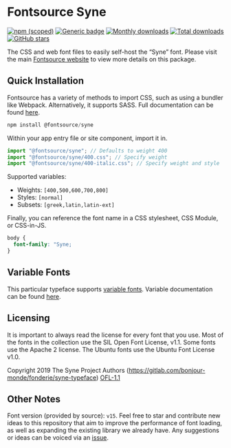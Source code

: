 # Fontsource Syne

[![npm (scoped)](https://img.shields.io/npm/v/@fontsource/syne?color=brightgreen)](https://www.npmjs.com/package/@fontsource/syne) [![Generic badge](https://img.shields.io/badge/fontsource-passing-brightgreen)](https://github.com/fontsource/fontsource) [![Monthly downloads](https://badgen.net/npm/dm/@fontsource/syne)](https://github.com/fontsource/fontsource) [![Total downloads](https://badgen.net/npm/dt/@fontsource/syne)](https://github.com/fontsource/fontsource) [![GitHub stars](https://img.shields.io/github/stars/fontsource/fontsource.svg?style=social&label=Star)](https://github.com/fontsource/fontsource/stargazers)

The CSS and web font files to easily self-host the “Syne” font. Please visit the main [Fontsource website](https://fontsource.org/fonts/syne) to view more details on this package.

## Quick Installation

Fontsource has a variety of methods to import CSS, such as using a bundler like Webpack. Alternatively, it supports SASS. Full documentation can be found [here](https://beta.fontsource.org/docs/getting-started/introduction).

```javascript
npm install @fontsource/syne
```

Within your app entry file or site component, import it in.

```javascript
import "@fontsource/syne"; // Defaults to weight 400
import "@fontsource/syne/400.css"; // Specify weight
import "@fontsource/syne/400-italic.css"; // Specify weight and style

```

Supported variables:
- Weights: `[400,500,600,700,800]`
- Styles: `[normal]`
- Subsets: `[greek,latin,latin-ext]`

Finally, you can reference the font name in a CSS stylesheet, CSS Module, or CSS-in-JS.

```css
body {
  font-family: "Syne;
}
```

## Variable Fonts

This particular typeface supports [variable fonts](https://developer.mozilla.org/en-US/docs/Web/CSS/CSS_Fonts/Variable_Fonts_Guide).
Variable documentation can be found [here](https://fontsource.org/docs/variable-fonts).

## Licensing
It is important to always read the license for every font that you use.
Most of the fonts in the collection use the SIL Open Font License, v1.1. Some fonts use the Apache 2 license. The Ubuntu fonts use the Ubuntu Font License v1.0.

Copyright 2019 The Syne Project Authors (https://gitlab.com/bonjour-monde/fonderie/syne-typeface)
[OFL-1.1](http://scripts.sil.org/OFL)

## Other Notes
Font version (provided by source): `v15`.
Feel free to star and contribute new ideas to this repository that aim to improve the performance of font loading, as well as expanding the existing library we already have. Any suggestions or ideas can be voiced via an [issue](https://github.com/fontsource/fontsource/issues).